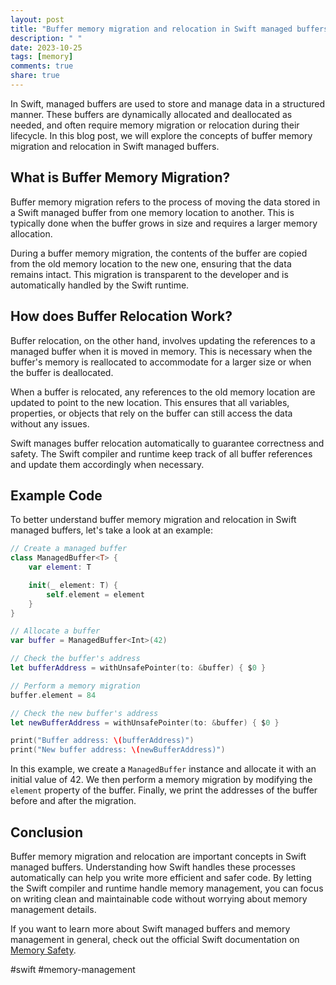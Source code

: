 ```yaml
---
layout: post
title: "Buffer memory migration and relocation in Swift managed buffers"
description: " "
date: 2023-10-25
tags: [memory]
comments: true
share: true
---
```


In Swift, managed buffers are used to store and manage data in a structured manner. These buffers are dynamically allocated and deallocated as needed, and often require memory migration or relocation during their lifecycle. In this blog post, we will explore the concepts of buffer memory migration and relocation in Swift managed buffers.

## What is Buffer Memory Migration?

Buffer memory migration refers to the process of moving the data stored in a Swift managed buffer from one memory location to another. This is typically done when the buffer grows in size and requires a larger memory allocation.

During a buffer memory migration, the contents of the buffer are copied from the old memory location to the new one, ensuring that the data remains intact. This migration is transparent to the developer and is automatically handled by the Swift runtime.

## How does Buffer Relocation Work?

Buffer relocation, on the other hand, involves updating the references to a managed buffer when it is moved in memory. This is necessary when the buffer's memory is reallocated to accommodate for a larger size or when the buffer is deallocated.

When a buffer is relocated, any references to the old memory location are updated to point to the new location. This ensures that all variables, properties, or objects that rely on the buffer can still access the data without any issues.

Swift manages buffer relocation automatically to guarantee correctness and safety. The Swift compiler and runtime keep track of all buffer references and update them accordingly when necessary.

## Example Code

To better understand buffer memory migration and relocation in Swift managed buffers, let's take a look at an example:

```swift
// Create a managed buffer
class ManagedBuffer<T> {
    var element: T

    init(_ element: T) {
        self.element = element
    }
}

// Allocate a buffer
var buffer = ManagedBuffer<Int>(42)

// Check the buffer's address
let bufferAddress = withUnsafePointer(to: &buffer) { $0 }

// Perform a memory migration
buffer.element = 84

// Check the new buffer's address
let newBufferAddress = withUnsafePointer(to: &buffer) { $0 }

print("Buffer address: \(bufferAddress)")
print("New buffer address: \(newBufferAddress)")
```

In this example, we create a `ManagedBuffer` instance and allocate it with an initial value of 42. We then perform a memory migration by modifying the `element` property of the buffer. Finally, we print the addresses of the buffer before and after the migration.

## Conclusion

Buffer memory migration and relocation are important concepts in Swift managed buffers. Understanding how Swift handles these processes automatically can help you write more efficient and safer code. By letting the Swift compiler and runtime handle memory management, you can focus on writing clean and maintainable code without worrying about memory management details.

If you want to learn more about Swift managed buffers and memory management in general, check out the official Swift documentation on [Memory Safety](https://docs.swift.org/swift-book/LanguageGuide/MemorySafety.html).

#swift #memory-management